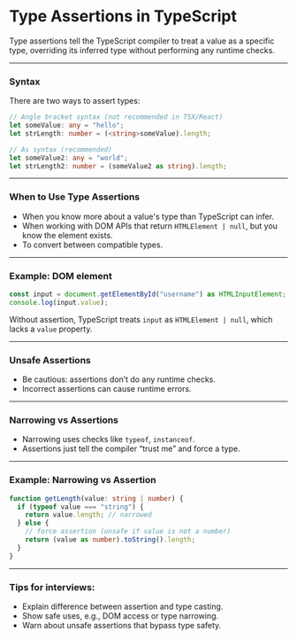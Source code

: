 # Type Assertions in TypeScript

Type assertions tell the TypeScript compiler to treat a value as a specific type, overriding its inferred type without performing any runtime checks.

------

### Syntax

There are two ways to assert types:

```ts
// Angle bracket syntax (not recommended in TSX/React)
let someValue: any = "hello";
let strLength: number = (<string>someValue).length;

// As syntax (recommended)
let someValue2: any = "world";
let strLength2: number = (someValue2 as string).length;
```

------

### When to Use Type Assertions

- When you know more about a value's type than TypeScript can infer.
- When working with DOM APIs that return `HTMLElement | null`, but you know the element exists.
- To convert between compatible types.

------

### Example: DOM element

```ts
const input = document.getElementById("username") as HTMLInputElement;
console.log(input.value);
```

Without assertion, TypeScript treats `input` as `HTMLElement | null`, which lacks a `value` property.

------

### Unsafe Assertions

- Be cautious: assertions don’t do any runtime checks.
- Incorrect assertions can cause runtime errors.

------

### Narrowing vs Assertions

- Narrowing uses checks like `typeof`, `instanceof`.
- Assertions just tell the compiler “trust me” and force a type.

------

### Example: Narrowing vs Assertion

```ts
function getLength(value: string | number) {
  if (typeof value === "string") {
    return value.length; // narrowed
  } else {
    // force assertion (unsafe if value is not a number)
    return (value as number).toString().length;
  }
}
```

------

### Tips for interviews:

- Explain difference between assertion and type casting.
- Show safe uses, e.g., DOM access or type narrowing.
- Warn about unsafe assertions that bypass type safety.

